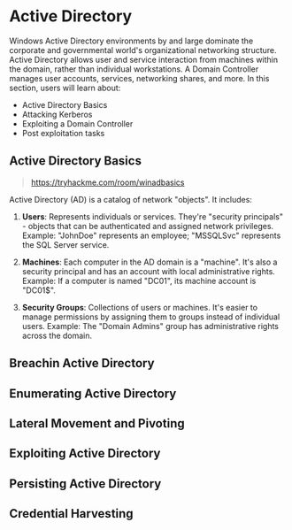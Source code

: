 # Active Directory

Windows Active Directory environments by and large dominate the corporate and governmental world's organizational networking structure. Active Directory allows user and service interaction from machines within the domain, rather than individual workstations. A Domain Controller manages user accounts, services, networking shares, and more. In this section, users will learn about:

- Active Directory Basics
- Attacking Kerberos
- Exploiting a Domain Controller
- Post exploitation tasks

## Active Directory Basics
> https://tryhackme.com/room/winadbasics


Active Directory (AD) is a catalog of network "objects". It includes:
1. **Users**: Represents individuals or services. They're "security principals" - objects that can be authenticated and assigned network privileges. 
   Example: "JohnDoe" represents an employee; "MSSQLSvc" represents the SQL Server service.

2. **Machines**: Each computer in the AD domain is a "machine". It's also a security principal and has an account with local administrative rights. 
   Example: If a computer is named "DC01", its machine account is "DC01$".

3. **Security Groups**: Collections of users or machines. It's easier to manage permissions by assigning them to groups instead of individual users.
   Example: The "Domain Admins" group has administrative rights across the domain.

## Breachin Active Directory

## Enumerating Active Directory

## Lateral Movement and Pivoting 

## Exploiting Active Directory 

## Persisting Active Directory

## Credential Harvesting

